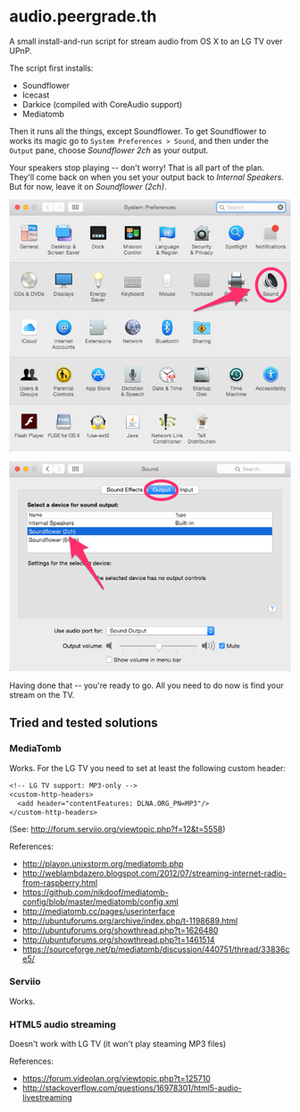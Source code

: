 audio.peergrade.th
==================
A small install-and-run script for stream audio from OS X to an LG TV over UPnP.

The script first installs:

* Soundflower
* Icecast
* Darkice (compiled with CoreAudio support)
* Mediatomb

Then it runs all the things, except Soundflower.
To get Soundflower to works its magic go to `System Preferences > Sound`, and then
under the `Output` pane, choose _Soundflower 2ch_ as your output.

Your speakers stop playing -- don't worry! That is all part of the plan.
They'll come back on when you set your output back to _Internal Speakers_.
But for now, leave it on _Soundflower (2ch)_.

![System Preferences](images/README_-_System_Preferences.png "System Preferences")

![System Preferences > Sound](images/README_-_System_Preferences_-_Sound.png "System Preferences > Sound")

Having done that -- you're ready to go. All you need to do now is find your stream on the TV.


Tried and tested solutions
--------------------------

### MediaTomb

Works.
For the LG TV you need to set at least the following custom header:

    <!-- LG TV support: MP3-only -->
    <custom-http-headers>
      <add header="contentFeatures: DLNA.ORG_PN=MP3"/>
    </custom-http-headers>

(See: http://forum.serviio.org/viewtopic.php?f=12&t=5558)

References:
* http://playon.unixstorm.org/mediatomb.php
* http://weblambdazero.blogspot.com/2012/07/streaming-internet-radio-from-raspberry.html
* https://github.com/nikdoof/mediatomb-config/blob/master/mediatomb/config.xml
* http://mediatomb.cc/pages/userinterface
* http://ubuntuforums.org/archive/index.php/t-1198689.html
* http://ubuntuforums.org/showthread.php?t=1626480
* http://ubuntuforums.org/showthread.php?t=1461514
* https://sourceforge.net/p/mediatomb/discussion/440751/thread/33836ce5/

### Serviio

Works.

### HTML5 audio streaming

Doesn't work with LG TV (it won't play steaming MP3 files)

References:
* https://forum.videolan.org/viewtopic.php?t=125710
* http://stackoverflow.com/questions/16978301/html5-audio-livestreaming
